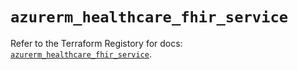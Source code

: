 # `azurerm_healthcare_fhir_service`

Refer to the Terraform Registory for docs: [`azurerm_healthcare_fhir_service`](https://registry.terraform.io/providers/hashicorp/azurerm/3.76.0/docs/resources/healthcare_fhir_service).
